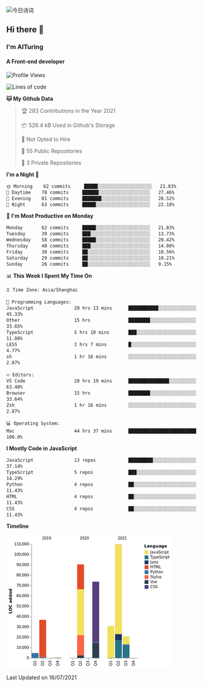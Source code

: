 <img alt="今日诗词" src="https://v2.jinrishici.com/one.svg?font-size=30&spacing=2&color=skyblue" style="max-width:100%; display: block; margin: 0 auto;">

## Hi there 👋
### I'm AITuring
#### A Front-end developer

<!-- <img src="./dhx.gif" width="400px"/> -->

<!--START_SECTION:waka-->
![Profile Views](http://img.shields.io/badge/Profile%20Views-0-blue)

![Lines of code](https://img.shields.io/badge/From%20Hello%20World%20I%27ve%20Written-367216%20lines%20of%20code-blue)

**🐱 My Github Data** 

> 🏆 283 Contributions in the Year 2021
 > 
> 📦 526.4 kB Used in Github's Storage 
 > 
> 🚫 Not Opted to Hire
 > 
> 📜 55 Public Repositories 
 > 
> 🔑 3 Private Repositories  
 > 
**I'm a Night 🦉** 

```text
🌞 Morning    62 commits     █████░░░░░░░░░░░░░░░░░░░░   21.83% 
🌆 Daytime    78 commits     ██████░░░░░░░░░░░░░░░░░░░   27.46% 
🌃 Evening    81 commits     ███████░░░░░░░░░░░░░░░░░░   28.52% 
🌙 Night      63 commits     █████░░░░░░░░░░░░░░░░░░░░   22.18%

```
📅 **I'm Most Productive on Monday** 

```text
Monday       62 commits     █████░░░░░░░░░░░░░░░░░░░░   21.83% 
Tuesday      39 commits     ███░░░░░░░░░░░░░░░░░░░░░░   13.73% 
Wednesday    58 commits     █████░░░░░░░░░░░░░░░░░░░░   20.42% 
Thursday     40 commits     ███░░░░░░░░░░░░░░░░░░░░░░   14.08% 
Friday       30 commits     ██░░░░░░░░░░░░░░░░░░░░░░░   10.56% 
Saturday     29 commits     ██░░░░░░░░░░░░░░░░░░░░░░░   10.21% 
Sunday       26 commits     ██░░░░░░░░░░░░░░░░░░░░░░░   9.15%

```


📊 **This Week I Spent My Time On** 

```text
⌚︎ Time Zone: Asia/Shanghai

💬 Programming Languages: 
JavaScript               20 hrs 13 mins      ███████████░░░░░░░░░░░░░░   45.33% 
Other                    15 hrs              ████████░░░░░░░░░░░░░░░░░   33.65% 
TypeScript               5 hrs 18 mins       ███░░░░░░░░░░░░░░░░░░░░░░   11.88% 
LESS                     2 hrs 7 mins        █░░░░░░░░░░░░░░░░░░░░░░░░   4.77% 
sh                       1 hr 16 mins        ░░░░░░░░░░░░░░░░░░░░░░░░░   2.87%

🔥 Editors: 
VS Code                  28 hrs 19 mins      ███████████████░░░░░░░░░░   63.48% 
Browser                  15 hrs              ████████░░░░░░░░░░░░░░░░░   33.64% 
Zsh                      1 hr 16 mins        ░░░░░░░░░░░░░░░░░░░░░░░░░   2.87%

💻 Operating System: 
Mac                      44 hrs 37 mins      █████████████████████████   100.0%

```

**I Mostly Code in JavaScript** 

```text
JavaScript               13 repos            █████████░░░░░░░░░░░░░░░░   37.14% 
TypeScript               5 repos             ███░░░░░░░░░░░░░░░░░░░░░░   14.29% 
Python                   4 repos             ██░░░░░░░░░░░░░░░░░░░░░░░   11.43% 
HTML                     4 repos             ██░░░░░░░░░░░░░░░░░░░░░░░   11.43% 
CSS                      4 repos             ██░░░░░░░░░░░░░░░░░░░░░░░   11.43%

```


**Timeline**

![Chart not found](https://raw.githubusercontent.com/AITuring/AITuring/main/charts/bar_graph.png) 


 Last Updated on 16/07/2021
<!--END_SECTION:waka-->



